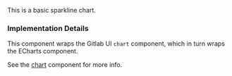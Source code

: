 
This is a basic sparkline chart.

### Implementation Details

This component wraps the Gitlab UI `chart` component, which in turn wraps the ECharts component.

See the [chart](./?path=/story/charts-chart--default) component for more info.
